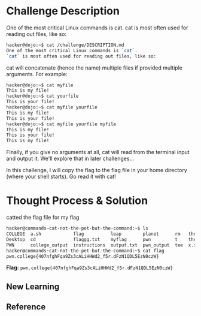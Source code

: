 # Challenge Description
One of the most critical Linux commands is cat. cat is most often used for reading out files, like so:
```bash
hacker@dojo:~$ cat /challenge/DESCRIPTION.md
One of the most critical Linux commands is `cat`.
`cat` is most often used for reading out files, like so:
```
cat will concatenate (hence the name) multiple files if provided multiple arguments. For example:
```bash
hacker@dojo:~$ cat myfile
This is my file!
hacker@dojo:~$ cat yourfile
This is your file!
hacker@dojo:~$ cat myfile yourfile
This is my file!
This is your file!
hacker@dojo:~$ cat myfile yourfile myfile
This is my file!
This is your file!
This is my file!
```
Finally, if you give no arguments at all, cat will read from the terminal input and output it. We'll explore that in later challenges...

In this challenge, I will copy the flag to the flag file in your home directory (where your shell starts). Go read it with cat!
# Thought Process & Solution
catted the flag file for my flag
```bash
hacker@commands~cat-not-the-pet-but-the-command:~$ ls
COLLEGE  a.sh            flag          leap        planet      rm   the
Desktop  cd              flaggg.txt    myflag      pwn         t    the-flag
PWN      college_output  instructions  output.txt  pwn_output  tee  x.sh
hacker@commands~cat-not-the-pet-but-the-command:~$ cat flag
pwn.college{407nfghFqa9Zs3cALiHHWd2_f5r.dFzN1QDL5EzN0czW}
```
**Flag:** `pwn.college{407nfghFqa9Zs3cALiHHWd2_f5r.dFzN1QDL5EzN0czW}`
## New Learning
## Reference
